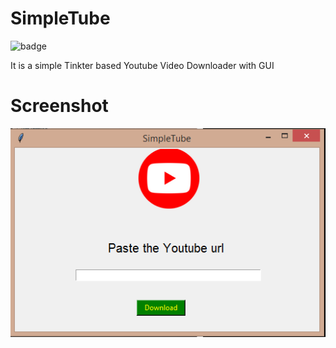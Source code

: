 # SimpleTube
![badge](https://img.shields.io/badge/Version-release%20v0.1-brightgreen)

It is a simple Tinkter based Youtube Video Downloader with GUI 

# Screenshot
![capture](https://raw.githubusercontent.com/Dhanushkgowda3/SimpleTube/master/Capture.PNG)
